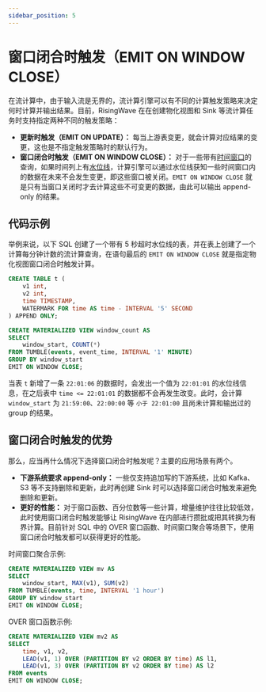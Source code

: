 ```yaml
---
sidebar_position: 5
---
```


# 窗口闭合时触发（EMIT ON WINDOW CLOSE）

在流计算中，由于输入流是无界的，流计算引擎可以有不同的计算触发策略来决定何时计算并输出结果。目前，RisingWave 在在创建物化视图和 Sink 等流计算任务时支持指定两种不同的触发策略：

* **更新时触发（EMIT ON UPDATE）：**  每当上游表变更，就会计算对应结果的变更，这也是不指定触发策略时的默认行为。
* **窗口闭合时触发（EMIT ON WINDOW CLOSE）：** 对于一些带有[时间窗口](./window.md)的查询，如果时间列上有[水位线](./watermark.md)，计算引擎可以通过水位线获知一些时间窗口内的数据在未来不会发生变更，即这些窗口被关闭。`EMIT ON WINDOW CLOSE` 就是只有当窗口关闭时才去计算这些不可变更的数据，由此可以输出 append-only 的结果。

## 代码示例

举例来说，以下 SQL 创建了一个带有 5 秒超时水位线的表，并在表上创建了一个计算每分钟计数的流计算查询，在语句最后的 `EMIT ON WINDOW CLOSE` 就是指定物化视图窗口闭合时触发计算。

```SQL
CREATE TABLE t (
    v1 int,
    v2 int,
    time TIMESTAMP,
    WATERMARK FOR time AS time - INTERVAL '5' SECOND
) APPEND ONLY;

CREATE MATERIALIZED VIEW window_count AS
SELECT
    window_start, COUNT(*)
FROM TUMBLE(events, event_time, INTERVAL '1' MINUTE)
GROUP BY window_start
EMIT ON WINDOW CLOSE;
```

当表 `t` 新增了一条 `22:01:06` 的数据时，会发出一个值为 `22:01:01` 的水位线信息，在之后表中 `time <= 22:01:01` 的数据都不会再发生改变。此时，会计算 `window_start` 为 `21:59:00`、`22:00:00` 等 `小于 22:01:00` 且尚未计算和输出过的 group 的结果。

## 窗口闭合时触发的优势

那么，应当再什么情况下选择窗口闭合时触发呢？主要的应用场景有两个。
* **下游系统要求 append-only：** 一些仅支持追加写的下游系统，比如 Kafka、S3 等不支持删除和更新，此时再创建 Sink 时可以选择窗口闭合时触发来避免删除和更新。
* **更好的性能：** 对于窗口函数、百分位数等一些计算，增量维护往往比较低效，此时使用窗口闭合时触发能够让 RisingWave 在内部进行攒批或把其转换为有界计算。目前针对 SQL 中的 OVER 窗口函数、时间窗口聚合等场景下，使用窗口闭合时触发都可以获得更好的性能。

时间窗口聚合示例:
```SQL
CREATE MATERIALIZED VIEW mv AS
SELECT
    window_start, MAX(v1), SUM(v2)
FROM TUMBLE(events, time, INTERVAL '1 hour')
GROUP BY window_start
EMIT ON WINDOW CLOSE;
```
OVER 窗口函数示例:
```SQL
CREATE MATERIALIZED VIEW mv2 AS
SELECT
    time, v1, v2,
    LEAD(v1, 1) OVER (PARTITION BY v2 ORDER BY time) AS l1,
    LEAD(v1, 3) OVER (PARTITION BY v2 ORDER BY time) AS l2
FROM events
EMIT ON WINDOW CLOSE;
```